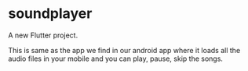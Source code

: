 # soundplayer

A new Flutter project.

This is same as the app we find in our android app where it loads all the audio files in your mobile and you can play, pause, skip the songs.

